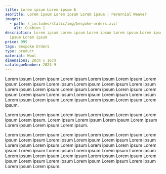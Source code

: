 ```yaml
---
title: Lorem ipsum Lorem ipsum 6
seoTitle: Lorem ipsum Lorem ipsum Lorem ipsum | Perennial Weaver
images:
  - path: /_includes/static/img/bespoke-orders.avif
    alt: Cushion 1
description: Lorem ipsum Lorem ipsum Lorem ipsum Lorem ipsum Lorem ipsum Lorem
  ipsum Lorem ipsum
price: 999
tags: Bespoke Orders
type: product
material: Wool
dimensions: 20cm x 16cm
catalogueNumber: 2024-9
---
```

Lorem ipsum Lorem ipsum Lorem ipsum Lorem ipsum Lorem ipsum Lorem ipsum Lorem ipsum Lorem ipsum Lorem ipsum Lorem ipsum Lorem ipsum Lorem ipsum Lorem ipsum Lorem ipsum Lorem ipsum Lorem ipsum Lorem ipsum Lorem ipsum Lorem ipsum Lorem ipsum Lorem ipsum Lorem ipsum Lorem ipsum Lorem ipsum Lorem ipsum Lorem ipsum Lorem ipsum Lorem ipsum.

Lorem ipsum Lorem ipsum Lorem ipsum Lorem ipsum Lorem ipsum Lorem ipsum Lorem ipsum. Lorem ipsum Lorem ipsum Lorem ipsum Lorem ipsum Lorem ipsum Lorem ipsum Lorem ipsum.

Lorem ipsum Lorem ipsum Lorem ipsum Lorem ipsum Lorem ipsum Lorem ipsum Lorem ipsum Lorem ipsum Lorem ipsum Lorem ipsum Lorem ipsum Lorem ipsum Lorem ipsum Lorem ipsum Lorem ipsum Lorem ipsum Lorem ipsum Lorem ipsum Lorem ipsum Lorem ipsum Lorem ipsum Lorem ipsum Lorem ipsum Lorem ipsum Lorem ipsum Lorem ipsum Lorem ipsum Lorem ipsum Lorem ipsum Lorem ipsum Lorem ipsum Lorem ipsum Lorem ipsum Lorem ipsum Lorem ipsum.

